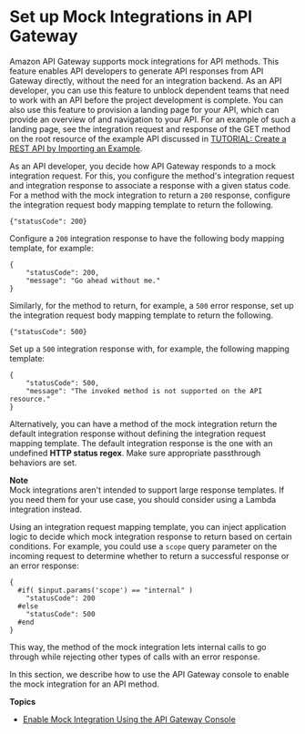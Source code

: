 # Set up Mock Integrations in API Gateway<a name="how-to-mock-integration"></a>

Amazon API Gateway supports mock integrations for API methods\. This feature enables API developers to generate API responses from API Gateway directly, without the need for an integration backend\. As an API developer, you can use this feature to unblock dependent teams that need to work with an API before the project development is complete\. You can also use this feature to provision a landing page for your API, which can provide an overview of and navigation to your API\. For an example of such a landing page, see the integration request and response of the GET method on the root resource of the example API discussed in [TUTORIAL: Create a REST API by Importing an Example](api-gateway-create-api-from-example.md)\.

As an API developer, you decide how API Gateway responds to a mock integration request\. For this, you configure the method's integration request and integration response to associate a response with a given status code\. For a method with the mock integration to return a `200` response, configure the integration request body mapping template to return the following\.

```
{"statusCode": 200}
```

Configure a `200` integration response to have the following body mapping template, for example:

```
{
    "statusCode": 200,
    "message": "Go ahead without me."
}
```

 Similarly, for the method to return, for example, a `500` error response, set up the integration request body mapping template to return the following\.

```
{"statusCode": 500}
```

Set up a `500` integration response with, for example, the following mapping template: 

```
{
    "statusCode": 500,
    "message": "The invoked method is not supported on the API resource."
}
```

Alternatively, you can have a method of the mock integration return the default integration response without defining the integration request mapping template\. The default integration response is the one with an undefined **HTTP status regex**\. Make sure appropriate passthrough behaviors are set\.

**Note**  
Mock integrations aren't intended to support large response templates\. If you need them for your use case, you should consider using a Lambda integration instead\.

Using an integration request mapping template, you can inject application logic to decide which mock integration response to return based on certain conditions\. For example, you could use a `scope` query parameter on the incoming request to determine whether to return a successful response or an error response:

```
{
  #if( $input.params('scope') == "internal" )
    "statusCode": 200
  #else
    "statusCode": 500
  #end
}
```

This way, the method of the mock integration lets internal calls to go through while rejecting other types of calls with an error response\. 

In this section, we describe how to use the API Gateway console to enable the mock integration for an API method\.

**Topics**
+ [Enable Mock Integration Using the API Gateway Console](how-to-mock-integration-console.md)
